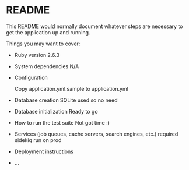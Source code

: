 # README

This README would normally document whatever steps are necessary to get the
application up and running.

Things you may want to cover:

* Ruby version  2.6.3

* System dependencies N/A

* Configuration

   Copy application.yml.sample to application.yml

* Database creation
   SQLite used so no need

* Database initialization
   Ready to go

* How to run the test suite
  Not got time :)

* Services (job queues, cache servers, search engines, etc.)
   required sidekiq run on prod

* Deployment instructions

* ...
